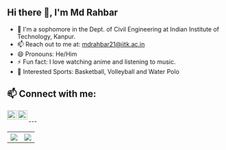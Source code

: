 ## Hi there 👋, I'm Md Rahbar 

- 🌱 I'm a sophomore in the Dept. of Civil Engineering at Indian Institute of Technology, Kanpur.
- 📫 Reach out to me at: [mdrahbar21@iitk.ac.in](mailto:mdrahbar21@iitk.ac.in)
- 😄 Pronouns: He/Him
- ⚡ Fun fact: I love watching anime and listening to music.
- 🏐 Interested Sports: Basketball, Volleyball and Water Polo



## 📫 Connect with me:

[<img align="left" alt="LinkedIn" width="22px" src="https://cdn.jsdelivr.net/npm/simple-icons@v3/icons/linkedin.svg" />](https://www.linkedin.com/in/mdrahbar21)
[<img align="left" alt="Instagram" width="22px" src="https://cdn.jsdelivr.net/npm/simple-icons@v3/icons/instagram.svg" />](https://www.instagram.com/rowdyrahbar/)
<!-- [<img align="left" alt="Portfolio" width="22px" src="https://cdn.jsdelivr.net/npm/simple-icons@v3/icons/internetexplorer.svg" />](https://mdrahbar21.github.io/portfolio/) -->
<br>
---

<!-- [![Rahbar's GitHub stats](https://github-readme-stats.vercel.app/api?username=mdrahbar21)](https://github.com/mdrahbar21/github-readme-stats) -->
<table style="width:100%">
  <tr>
    <th><img src="https://github-readme-stats.vercel.app/api?username=mdrahbar21&show_icons=true&hide_border=true&hide=issues&theme=radical" /></th>
    <th><img src="https://github-readme-stats.vercel.app/api/top-langs/?username=mdrahbar21&layout=compact&theme=radical&langs_count=6" /></th>
  </tr>
</table>
<br>
